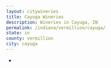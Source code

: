 ```yaml
---
layout: citywineries
title: Cayuga Wineries
description: Wineries in Cayuga, IN
permalink: /indiana/vermillion/cayuga/
state: in
county: vermillion
city: cayuga
---
```

-
